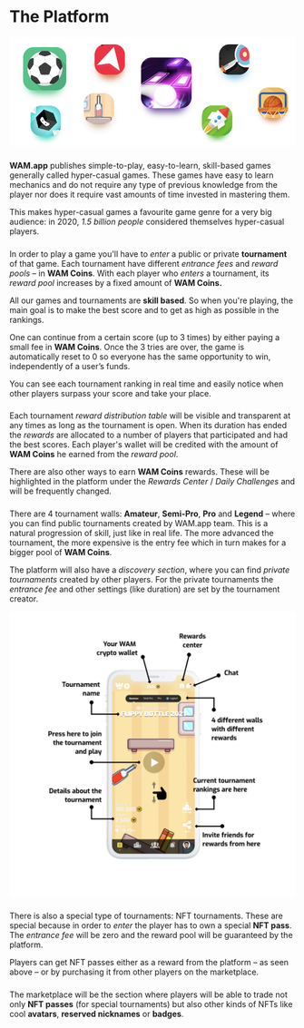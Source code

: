 # The Platform

![](<.gitbook/assets/image (1)>)

### &#x20;<a href="#our-games" id="our-games"></a>

**WAM.app** publishes simple-to-play, easy-to-learn, skill-based games generally called hyper-casual games. These games have easy to learn mechanics and do not require any type of previous knowledge from the player nor does it require vast amounts of time invested in mastering them.

This makes hyper-casual games a favourite game genre for a very big audience: in 2020, _1.5 billion people_ considered themselves hyper-casual players.

### &#x20;<a href="#gameplay" id="gameplay"></a>

In order to play a game you'll have to _enter_ a public or private **tournament** of that game. Each tournament have different _entrance fees_ and _reward pools –_ in **WAM Coins**. With each player who _enters_ a tournament, its _reward pool_ increases by a fixed amount of **WAM Coins.**

All our games and tournaments are **skill based**. So when you're playing, the main goal is to make the best score and to get as high as possible in the rankings.

One can continue from a certain score (up to 3 times) by either paying a small fee in **WAM Coins**. Once the 3 tries are over, the game is automatically reset to 0 so everyone has the same opportunity to win, independently of a user’s funds.

You can see each tournament ranking in real time and easily notice when other players surpass your score and take your place.

### &#x20;<a href="#play-to-earn" id="play-to-earn"></a>

Each tournament _reward distribution table_ will be visible and transparent at any times as long as the tournament is open. When its duration has ended the _rewards_ are allocated to a number of players that participated and had the best scores. Each player's wallet will be credited with the amount of **WAM Coins** he earned from the _reward pool_.

There are also other ways to earn **WAM Coins** rewards. These will be highlighted in the platform under the _Rewards Center_ / _Daily Challenges_ and will be frequently changed.

### &#x20;<a href="#tournaments-discovery" id="tournaments-discovery"></a>

There are 4 tournament walls: **Amateur**, **Semi-Pro**, **Pro** and **Legend** – where you can find public tournaments created by WAM.app team. This is a natural progression of skill, just like in real life. The more advanced the tournament, the more expensive is the entry fee which in turn makes for a bigger pool of **WAM Coins**.

The platform will also have a _discovery section_, where you can find _private tournaments_ created by other players. For the private tournaments the _entrance fee_ and other settings (like duration) are set by the tournament creator.

![](<.gitbook/assets/image (3)>)

### &#x20;<a href="#nft-tournaments" id="nft-tournaments"></a>

There is also a special type of tournaments: NFT tournaments. These are special because in order to _enter_ the player has to own a special **NFT pass**. The _entrance fee_ will be zero and the reward pool will be guaranteed by the platform.

Players can get NFT passes either as a reward from the platform – as seen above – or by purchasing it from other players on the marketplace.

### &#x20;<a href="#the-marketplace" id="the-marketplace"></a>

The marketplace will be the section where players will be able to trade not only **NFT passes** (for special tournaments) but also other kinds of NFTs like cool **avatars**, **reserved nicknames** or **badges**.
